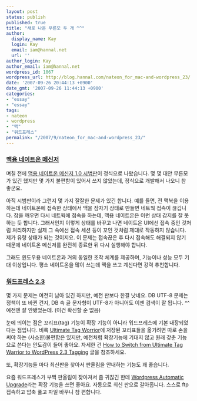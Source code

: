 ```yaml
---
layout: post
status: publish
published: true
title: "새로 나온 무른모 두 개 ^^"
author:
  display_name: Kay
  login: Kay
  email: iam@hannal.net
  url: ''
author_login: Kay
author_email: iam@hannal.net
wordpress_id: 1067
wordpress_url: http://blog.hannal.com/nateon_for_mac-and-wordpress_23/
date: '2007-09-26 20:44:13 +0900'
date_gmt: '2007-09-26 11:44:13 +0900'
categories:
- "essay"
- "essay"
tags:
- nateon
- wordpress
- "맥"
- "워드프레스"
permalink: "/2007/9/nateon_for_mac-and-wordpress_23/"
---
```

<h3><a href="http://nateonweb.nate.com/help/maclinux/mac_download.htm">맥용 네이트온 메신저</a></h3>
<p>며칠 전에 <a href="http://nateonweb.nate.com/help/maclinux/mac_download.htm">맥용 네이트온 메신저 1.0 시범판</a>이 정식으로 나왔습니다. 몇 몇 대안 무른모가 있긴 했지만 몇 가지 불편함이 있어서 쓰지 않았는데, 정식으로 개발해서 나오니 참 좋군요.</p>
<p>아직 시범판이라 그런지 몇 가지 잘잘한 문제가 있긴 합니다. 예를 들면, 전 맥북을 이용하는데 네이트온에 접속한 상태에서 맥을 잠자기 상태로 만들면 네트웍 접속이 끊깁니다. 잠을 깨우면 다시 네트웍에 접속을 하는데, 맥용 네이트온은 이런 상태 감지를 잘 못하는 듯 합니다. 그래서인지 이렇게 상태를 바꾸고 나면 네이트온 UI에선 접속 중인 것처럼 처리하지만 실제 그 속에선 접속 세션 등이 꼬인 것처럼 제대로 작동하지 않습니다. 제가 유령 상태가 되는 것이지요. 이 문제는 접속끊은 후 다시 접속해도 해결되지 않기 때문에 네이트온 메신저를 완전히 종료한 뒤 다시 실행해야 합니다.</p>
<p>그래도 윈도우용 네이트온과 거의 동일한 조작 체계를 제공하며, 기능이나 성능 모두 기대 이상입니다. 평소 네이트온을 많이 쓰는데 맥을 쓰고 계신다면 강력 추천합니다.</p>
<h3><a href="http://wordpress.org/download/">워드프레스 2.3</a></h3>
<p>몇 가지 문제는 여전히 남아 있긴 하지만, 예전 판보다 한결 낫네요. DB UTF-8 문제는 정책이 또 바뀐 건지, DB 속 글 문자형이 UTF-8가 아니어도 이젠 검색이 잘 됩니다. ^^ 예전엔 잘 안됐었는데. (이건 확신할 순 없음)</p>
<p>눈에 띄이는 점은 꼬리표(tag) 기능이 확장 기능이 아니라 워드프레스에 기본 내장되었다는 점입니다. 비록 <a href="http://www.neato.co.nz/ultimate-tag-warrior/">Ultimate Tag Worrior</a>에 저장된 꼬리표들을 옮기려면 따로 손을 써야 하는 (사소한)불편함은 있지만, 예전처럼 확장기능에 기대지 않고 원래 갖춘 기능으로 쓴다는 안도감이 들어 좋아요. 자세한 건 <a href="http://www.lifespy.com/2007/how-to-switch-from-ultimate-tag-warrior-to-wordpress-23-tagging/">How to Switch from Ultimate Tag Warrior to WordPress 2.3 Tagging</a> 글을 참조하세요.</p>
<p>또, 확장기능들 마다 최신판을 찾아서 판올림을 안내하는 기능도 꽤 좋습니다.</p>
<p>요즘 워드프레스가 부쩍 판올림이 잦아져서 좀 귀찮긴 한데 <a href="http://techie-buzz.com/wordpress-plugins/wordpress-automatic-upgrade-plugin-update.html">Wordpress Automatic Upgrade</a>라는 확장 기능을 쓰면 좋아요. 자동으로 최신 판으로 갈아줍니다. 스스로 ftp 접속하고 압축 풀고 파일 바꾸니 참 편합니다.</p>
